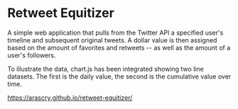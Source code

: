 # Retweet Equitizer
A simple web application that pulls from the Twitter API a specified user's timeline and subsequent original tweets. A dollar value is then assigned based on the amount of favorites and retweets -- as well as the amount of a user's followers.

To illustrate the data, chart.js has been integrated showing two line datasets. The first is the daily value, the second is the cumulative value over time.

https://arascry.github.io/retweet-equitizer/
